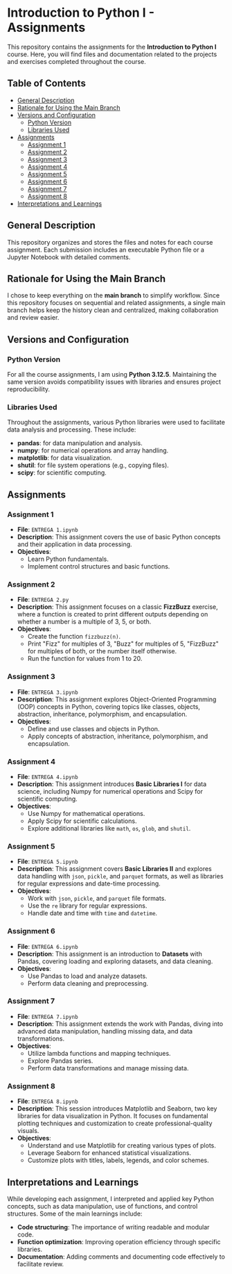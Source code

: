 # Introduction to Python I - Assignments

This repository contains the assignments for the **Introduction to Python I** course. Here, you will find files and documentation related to the projects and exercises completed throughout the course.

## Table of Contents
- [General Description](#general-description)
- [Rationale for Using the Main Branch](#rationale-for-using-the-main-branch)
- [Versions and Configuration](#versions-and-configuration)
  - [Python Version](#python-version)
  - [Libraries Used](#libraries-used)
- [Assignments](#assignments)
  - [Assignment 1](#assignment-1)
  - [Assignment 2](#assignment-2)
  - [Assignment 3](#assignment-3)
  - [Assignment 4](#assignment-4)
  - [Assignment 5](#assignment-5)
  - [Assignment 6](#assignment-6)
  - [Assignment 7](#assignment-7)
  - [Assignment 8](#assignment-8)
- [Interpretations and Learnings](#interpretations-and-learnings)

## General Description
This repository organizes and stores the files and notes for each course assignment. Each submission includes an executable Python file or a Jupyter Notebook with detailed comments.

## Rationale for Using the Main Branch
I chose to keep everything on the **main branch** to simplify workflow. Since this repository focuses on sequential and related assignments, a single main branch helps keep the history clean and centralized, making collaboration and review easier.

## Versions and Configuration

### Python Version
For all the course assignments, I am using **Python 3.12.5**. Maintaining the same version avoids compatibility issues with libraries and ensures project reproducibility.

### Libraries Used
Throughout the assignments, various Python libraries were used to facilitate data analysis and processing. These include:
- **pandas**: for data manipulation and analysis.
- **numpy**: for numerical operations and array handling.
- **matplotlib**: for data visualization.
- **shutil**: for file system operations (e.g., copying files).
- **scipy**: for scientific computing.

## Assignments

### Assignment 1
- **File**: `ENTREGA 1.ipynb`
- **Description**: This assignment covers the use of basic Python concepts and their application in data processing.
- **Objectives**: 
  - Learn Python fundamentals.
  - Implement control structures and basic functions.

### Assignment 2
- **File**: `ENTREGA 2.py`
- **Description**: This assignment focuses on a classic **FizzBuzz** exercise, where a function is created to print different outputs depending on whether a number is a multiple of 3, 5, or both.
- **Objectives**: 
  - Create the function `fizzbuzz(n)`.
  - Print "Fizz" for multiples of 3, "Buzz" for multiples of 5, "FizzBuzz" for multiples of both, or the number itself otherwise.
  - Run the function for values from 1 to 20.

### Assignment 3
- **File**: `ENTREGA 3.ipynb`
- **Description**: This assignment explores Object-Oriented Programming (OOP) concepts in Python, covering topics like classes, objects, abstraction, inheritance, polymorphism, and encapsulation.
- **Objectives**: 
  - Define and use classes and objects in Python.
  - Apply concepts of abstraction, inheritance, polymorphism, and encapsulation.

### Assignment 4
- **File**: `ENTREGA 4.ipynb`
- **Description**: This assignment introduces **Basic Libraries I** for data science, including Numpy for numerical operations and Scipy for scientific computing.
- **Objectives**: 
  - Use Numpy for mathematical operations.
  - Apply Scipy for scientific calculations.
  - Explore additional libraries like `math`, `os`, `glob`, and `shutil`.

### Assignment 5
- **File**: `ENTREGA 5.ipynb`
- **Description**: This assignment covers **Basic Libraries II** and explores data handling with `json`, `pickle`, and `parquet` formats, as well as libraries for regular expressions and date-time processing.
- **Objectives**: 
  - Work with `json`, `pickle`, and `parquet` file formats.
  - Use the `re` library for regular expressions.
  - Handle date and time with `time` and `datetime`.

### Assignment 6
- **File**: `ENTREGA 6.ipynb`
- **Description**: This assignment is an introduction to **Datasets** with Pandas, covering loading and exploring datasets, and data cleaning.
- **Objectives**: 
  - Use Pandas to load and analyze datasets.
  - Perform data cleaning and preprocessing.

### Assignment 7
- **File**: `ENTREGA 7.ipynb`
- **Description**: This assignment extends the work with Pandas, diving into advanced data manipulation, handling missing data, and data transformations.
- **Objectives**: 
  - Utilize lambda functions and mapping techniques.
  - Explore Pandas series.
  - Perform data transformations and manage missing data.

### Assignment 8
- **File**: `ENTREGA 8.ipynb`
- **Description**: This session introduces Matplotlib and Seaborn, two key libraries for data visualization in Python. It focuses on fundamental plotting techniques and customization to create professional-quality visuals.
- **Objectives**:
  - Understand and use Matplotlib for creating various types of plots.
  - Leverage Seaborn for enhanced statistical visualizations.
  - Customize plots with titles, labels, legends, and color schemes.

## Interpretations and Learnings
While developing each assignment, I interpreted and applied key Python concepts, such as data manipulation, use of functions, and control structures. Some of the main learnings include:
- **Code structuring**: The importance of writing readable and modular code.
- **Function optimization**: Improving operation efficiency through specific libraries.
- **Documentation**: Adding comments and documenting code effectively to facilitate review.



